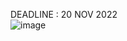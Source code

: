 DEADLINE : 20 NOV 2022 <br>
![image](https://user-images.githubusercontent.com/68998054/199956981-a34fa93a-3cdd-41c8-9f68-2f695f27ce57.png)
